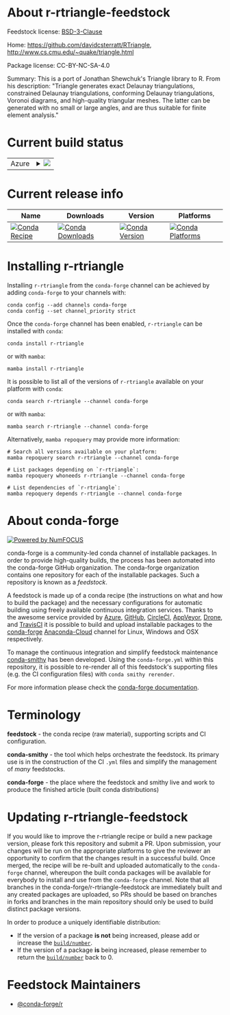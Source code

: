 About r-rtriangle-feedstock
===========================

Feedstock license: [BSD-3-Clause](https://github.com/conda-forge/r-rtriangle-feedstock/blob/main/LICENSE.txt)

Home: https://github.com/davidcsterratt/RTriangle, http://www.cs.cmu.edu/~quake/triangle.html

Package license: CC-BY-NC-SA-4.0

Summary: This is a port of Jonathan Shewchuk's Triangle library to R. From his description: "Triangle generates exact Delaunay triangulations, constrained Delaunay triangulations, conforming Delaunay triangulations, Voronoi diagrams, and high-quality triangular meshes. The latter can be generated with no small or large angles, and are thus suitable for finite element analysis."

Current build status
====================


<table>
    
  <tr>
    <td>Azure</td>
    <td>
      <details>
        <summary>
          <a href="https://dev.azure.com/conda-forge/feedstock-builds/_build/latest?definitionId=14364&branchName=main">
            <img src="https://dev.azure.com/conda-forge/feedstock-builds/_apis/build/status/r-rtriangle-feedstock?branchName=main">
          </a>
        </summary>
        <table>
          <thead><tr><th>Variant</th><th>Status</th></tr></thead>
          <tbody><tr>
              <td>linux_64_r_base4.2</td>
              <td>
                <a href="https://dev.azure.com/conda-forge/feedstock-builds/_build/latest?definitionId=14364&branchName=main">
                  <img src="https://dev.azure.com/conda-forge/feedstock-builds/_apis/build/status/r-rtriangle-feedstock?branchName=main&jobName=linux&configuration=linux%20linux_64_r_base4.2" alt="variant">
                </a>
              </td>
            </tr><tr>
              <td>linux_64_r_base4.3</td>
              <td>
                <a href="https://dev.azure.com/conda-forge/feedstock-builds/_build/latest?definitionId=14364&branchName=main">
                  <img src="https://dev.azure.com/conda-forge/feedstock-builds/_apis/build/status/r-rtriangle-feedstock?branchName=main&jobName=linux&configuration=linux%20linux_64_r_base4.3" alt="variant">
                </a>
              </td>
            </tr><tr>
              <td>osx_64_r_base4.2</td>
              <td>
                <a href="https://dev.azure.com/conda-forge/feedstock-builds/_build/latest?definitionId=14364&branchName=main">
                  <img src="https://dev.azure.com/conda-forge/feedstock-builds/_apis/build/status/r-rtriangle-feedstock?branchName=main&jobName=osx&configuration=osx%20osx_64_r_base4.2" alt="variant">
                </a>
              </td>
            </tr><tr>
              <td>osx_64_r_base4.3</td>
              <td>
                <a href="https://dev.azure.com/conda-forge/feedstock-builds/_build/latest?definitionId=14364&branchName=main">
                  <img src="https://dev.azure.com/conda-forge/feedstock-builds/_apis/build/status/r-rtriangle-feedstock?branchName=main&jobName=osx&configuration=osx%20osx_64_r_base4.3" alt="variant">
                </a>
              </td>
            </tr><tr>
              <td>win_64</td>
              <td>
                <a href="https://dev.azure.com/conda-forge/feedstock-builds/_build/latest?definitionId=14364&branchName=main">
                  <img src="https://dev.azure.com/conda-forge/feedstock-builds/_apis/build/status/r-rtriangle-feedstock?branchName=main&jobName=win&configuration=win%20win_64_" alt="variant">
                </a>
              </td>
            </tr>
          </tbody>
        </table>
      </details>
    </td>
  </tr>
</table>

Current release info
====================

| Name | Downloads | Version | Platforms |
| --- | --- | --- | --- |
| [![Conda Recipe](https://img.shields.io/badge/recipe-r--rtriangle-green.svg)](https://anaconda.org/conda-forge/r-rtriangle) | [![Conda Downloads](https://img.shields.io/conda/dn/conda-forge/r-rtriangle.svg)](https://anaconda.org/conda-forge/r-rtriangle) | [![Conda Version](https://img.shields.io/conda/vn/conda-forge/r-rtriangle.svg)](https://anaconda.org/conda-forge/r-rtriangle) | [![Conda Platforms](https://img.shields.io/conda/pn/conda-forge/r-rtriangle.svg)](https://anaconda.org/conda-forge/r-rtriangle) |

Installing r-rtriangle
======================

Installing `r-rtriangle` from the `conda-forge` channel can be achieved by adding `conda-forge` to your channels with:

```
conda config --add channels conda-forge
conda config --set channel_priority strict
```

Once the `conda-forge` channel has been enabled, `r-rtriangle` can be installed with `conda`:

```
conda install r-rtriangle
```

or with `mamba`:

```
mamba install r-rtriangle
```

It is possible to list all of the versions of `r-rtriangle` available on your platform with `conda`:

```
conda search r-rtriangle --channel conda-forge
```

or with `mamba`:

```
mamba search r-rtriangle --channel conda-forge
```

Alternatively, `mamba repoquery` may provide more information:

```
# Search all versions available on your platform:
mamba repoquery search r-rtriangle --channel conda-forge

# List packages depending on `r-rtriangle`:
mamba repoquery whoneeds r-rtriangle --channel conda-forge

# List dependencies of `r-rtriangle`:
mamba repoquery depends r-rtriangle --channel conda-forge
```


About conda-forge
=================

[![Powered by
NumFOCUS](https://img.shields.io/badge/powered%20by-NumFOCUS-orange.svg?style=flat&colorA=E1523D&colorB=007D8A)](https://numfocus.org)

conda-forge is a community-led conda channel of installable packages.
In order to provide high-quality builds, the process has been automated into the
conda-forge GitHub organization. The conda-forge organization contains one repository
for each of the installable packages. Such a repository is known as a *feedstock*.

A feedstock is made up of a conda recipe (the instructions on what and how to build
the package) and the necessary configurations for automatic building using freely
available continuous integration services. Thanks to the awesome service provided by
[Azure](https://azure.microsoft.com/en-us/services/devops/), [GitHub](https://github.com/),
[CircleCI](https://circleci.com/), [AppVeyor](https://www.appveyor.com/),
[Drone](https://cloud.drone.io/welcome), and [TravisCI](https://travis-ci.com/)
it is possible to build and upload installable packages to the
[conda-forge](https://anaconda.org/conda-forge) [Anaconda-Cloud](https://anaconda.org/)
channel for Linux, Windows and OSX respectively.

To manage the continuous integration and simplify feedstock maintenance
[conda-smithy](https://github.com/conda-forge/conda-smithy) has been developed.
Using the ``conda-forge.yml`` within this repository, it is possible to re-render all of
this feedstock's supporting files (e.g. the CI configuration files) with ``conda smithy rerender``.

For more information please check the [conda-forge documentation](https://conda-forge.org/docs/).

Terminology
===========

**feedstock** - the conda recipe (raw material), supporting scripts and CI configuration.

**conda-smithy** - the tool which helps orchestrate the feedstock.
                   Its primary use is in the construction of the CI ``.yml`` files
                   and simplify the management of *many* feedstocks.

**conda-forge** - the place where the feedstock and smithy live and work to
                  produce the finished article (built conda distributions)


Updating r-rtriangle-feedstock
==============================

If you would like to improve the r-rtriangle recipe or build a new
package version, please fork this repository and submit a PR. Upon submission,
your changes will be run on the appropriate platforms to give the reviewer an
opportunity to confirm that the changes result in a successful build. Once
merged, the recipe will be re-built and uploaded automatically to the
`conda-forge` channel, whereupon the built conda packages will be available for
everybody to install and use from the `conda-forge` channel.
Note that all branches in the conda-forge/r-rtriangle-feedstock are
immediately built and any created packages are uploaded, so PRs should be based
on branches in forks and branches in the main repository should only be used to
build distinct package versions.

In order to produce a uniquely identifiable distribution:
 * If the version of a package **is not** being increased, please add or increase
   the [``build/number``](https://docs.conda.io/projects/conda-build/en/latest/resources/define-metadata.html#build-number-and-string).
 * If the version of a package **is** being increased, please remember to return
   the [``build/number``](https://docs.conda.io/projects/conda-build/en/latest/resources/define-metadata.html#build-number-and-string)
   back to 0.

Feedstock Maintainers
=====================

* [@conda-forge/r](https://github.com/conda-forge/r/)

